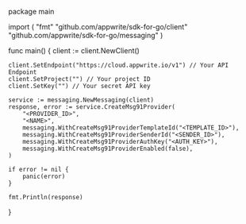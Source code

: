 package main

import (
    "fmt"
    "github.com/appwrite/sdk-for-go/client"
    "github.com/appwrite/sdk-for-go/messaging"
)

func main() {
    client := client.NewClient()

    client.SetEndpoint("https://cloud.appwrite.io/v1") // Your API Endpoint
    client.SetProject("") // Your project ID
    client.SetKey("") // Your secret API key

    service := messaging.NewMessaging(client)
    response, error := service.CreateMsg91Provider(
        "<PROVIDER_ID>",
        "<NAME>",
        messaging.WithCreateMsg91ProviderTemplateId("<TEMPLATE_ID>"),
        messaging.WithCreateMsg91ProviderSenderId("<SENDER_ID>"),
        messaging.WithCreateMsg91ProviderAuthKey("<AUTH_KEY>"),
        messaging.WithCreateMsg91ProviderEnabled(false),
    )

    if error != nil {
        panic(error)
    }

    fmt.Println(response)
}
